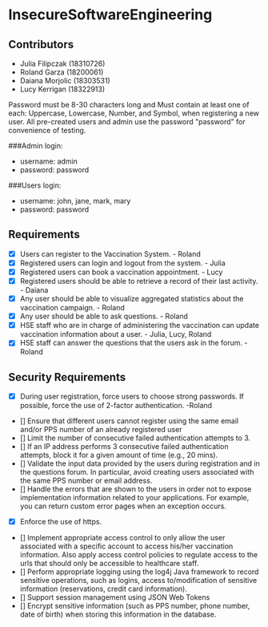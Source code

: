 # InsecureSoftwareEngineering

## Contributors
 - Julia Filipczak (18310726)
 - Roland Garza (18200061)
 - Daiana Morjolic (18303531)
 - Lucy Kerrigan (18322913)


Password must be 8-30 characters long and Must contain at least one of each: Uppercase, Lowercase, Number, and Symbol,
when registering a new user. All pre-created users and admin use the password "password" for convenience of testing.

###Admin login:
- username: admin
- password: password

###Users login:
- username: john, jane, mark, mary
- password: password

## Requirements
- [x] Users can register to the Vaccination System. - Roland
- [x] Registered users  can login and logout from the system. - Julia
- [x] Registered users can book a vaccination appointment. - Lucy
- [x] Registered users should be able to retrieve a record of their last activity. - Daiana
- [x] Any user should be able to visualize aggregated statistics about the vaccination campaign. - Roland
- [x] Any user should be able to ask questions. - Roland
- [x] HSE staff who are in charge of administering the vaccination can update vaccination information about a user. - Julia, Lucy, Roland 
- [x] HSE staff can answer the questions that the users ask in the forum. - Roland

## Security Requirements
- [x] During user registration, force users to choose strong passwords. If possible, force the use of 2-factor authentication. -Roland
- [] Ensure that different users cannot register using the same email and/or PPS number of an already registered user
- [] Limit the number of consecutive failed authentication attempts to 3.
- [] If an IP address performs 3 consecutive failed authentication attempts, block it for a given amount of time (e.g., 20 mins).
- [] Validate the input data provided by the users during registration and in the questions forum. In particular, avoid creating users associated with the same PPS number or email address.
- [] Handle the errors that are shown to the users in order not to expose implementation information related to your applications. For example, you can return custom error pages when an exception occurs.
- [x] Enforce the use of https.
- [] Implement appropriate access control to only allow the user associated with a specific account to access his/her vaccination information. Also apply access control policies to regulate access to the urls that should only be accessible to healthcare staff.
- [] Perform appropriate logging using the log4j Java framework to record sensitive operations, such as logins, access to/modification of sensitive information (reservations, credit card information).
- [] Support session management using JSON Web Tokens
- [] Encrypt sensitive information (such as PPS number, phone number, date of birth) when storing this information in the database.


